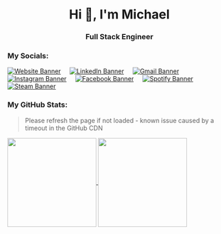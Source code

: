 <h1 align="center">Hi 👋, I'm Michael</h1>
<h3 align="center">Full Stack Engineer</h3>

### My Socials:
[![Website Banner](https://img.shields.io/badge/website-000000?style=for-the-badge&logo=About.me&logoColor=white)](https://www.michael-lhx.com)
&nbsp;
&nbsp;
[![LinkedIn Banner](https://img.shields.io/badge/LinkedIn-0077B5?style=for-the-badge&logo=linkedin&logoColor=white)](https://www.linkedin.com/in/michael-lu-han-xien/)
&nbsp;
&nbsp;
[![Gmail Banner](https://img.shields.io/badge/Gmail-D14836?style=for-the-badge&logo=gmail&logoColor=white)](mailto:michaellu5565@gmail.com)
&nbsp;
&nbsp;
[![Instagram Banner](https://img.shields.io/badge/Instagram-E4405F?style=for-the-badge&logo=instagram&logoColor=white)](https://www.instagram.com/michael.lhx/)
&nbsp;
&nbsp;
[![Facebook Banner](https://img.shields.io/badge/Facebook-1877F2?style=for-the-badge&logo=facebook&logoColor=white)](https://www.facebook.com/michael.lu.39545/)
&nbsp;
&nbsp;
[![Spotify Banner](https://img.shields.io/badge/Spotify-1ED760?&style=for-the-badge&logo=spotify&logoColor=white)](https://open.spotify.com/user/y5ogffy2r6qxffp90r33wun3b?si=86966d92bf4d4189)
&nbsp;
&nbsp;
[![Steam Banner](https://img.shields.io/badge/Steam-000000?style=for-the-badge&logo=steam&logoColor=white)](https://steamcommunity.com/id/Nonentity5565/)

### My GitHub Stats:
> Please refresh the page if not loaded - known issue caused by a timeout in the GitHub CDN

<a href="https://github.com/anuraghazra/github-readme-stats">
  <img height=200 align="center" src="https://github-readme-stats-nonentity5565.vercel.app/api?username=Nonentity5565&show_icons=true&show_all_commits=true" />
</a>
<a href="https://github.com/anuraghazra/convoychat">
  <img height=200 align="center" src="https://github-readme-stats-nonentity5565.vercel.app/api/top-langs/?username=anuraghazra&layout=compact&langs_count=8&card_width=320" />
</a>

<!--
**Nonentity5565/Nonentity5565** is a ✨ _special_ ✨ repository because its `README.md` (this file) appears on your GitHub profile.

Here are some ideas to get you started:

- 🔭 I’m currently working on ...
- 🌱 I’m currently learning ...
- 👯 I’m looking to collaborate on ...
- 🤔 I’m looking for help with ...
- 💬 Ask me about ...
- 📫 How to reach me: ...
- 😄 Pronouns: ...
- ⚡ Fun fact: ...
-->
